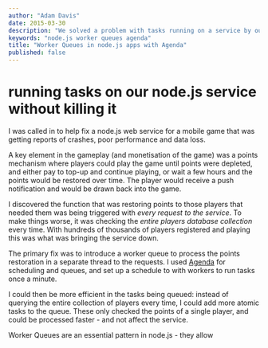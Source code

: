 ```yaml
---
author: "Adam Davis"
date: 2015-03-30
description: "We solved a problem with tasks running on a service by outsourcing the process to a queue"
keywords: "node.js worker queues agenda"
title: "Worker Queues in node.js apps with Agenda"
published: false
---
```


# running tasks on our node.js service without killing it

I was called in to help fix a node.js web service for a mobile game that was getting reports of crashes, poor performance and data loss. 

A key element in the gameplay (and monetisation of the game) was a points mechanism where players could play the game until points were depleted, and either pay to top-up and continue playing, or wait a few hours and the points would be restored over time. The player would receive a push notification and would be drawn back into the game.  

I discovered the function that was restoring points to those players that needed them was being triggered with *every request to the service*. To make things worse, it  was checking the *entire players database collection* every time. With hundreds of thousands of players registered and playing this was what was bringing the service down. 

The primary fix was to introduce a worker queue to process the points restoration in a separate thread to the requests. I used [Agenda](https://github.com/rschmukler/agenda) for scheduling and queues, and set up a schedule to with workers to run tasks once a minute. 

I could then be more efficient in the tasks being queued: instead of querying the entire collection of players every time, I could add more atomic tasks to the queue. These only checked the points of a single player, and could be processed faster - and not affect the service. 

Worker Queues are an essential pattern in node.js - they allow 


 
